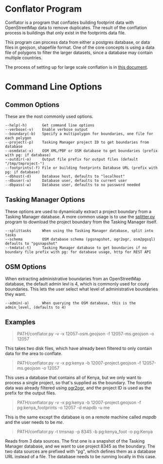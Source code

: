 # Conflator Program

Conflator is a program that conflates building footprint data with
OpenStreetMap data to remove duplicates. The result of the conflation
process is buildings that only exist in the footprints data file.

This program can process data from either a postgres database, or data
files in geojson, shapefile format. One of the core concepts is using
a data file of polygons to filter the larger datasets, since a
database may contain multiple countries.

The process of setting up for large scale conflation is in [this
document](conflation.md).

# Command Line Options

## Common Options

These are the nost commonly used options.

	--help(-h)       Get command line options
	--verbose(-v)    Enable verbose output
	--boundary(-b)   Specify a multipolygon for boundaries, one file for each polygon
	--project(-p)    Tasking Manager project ID to get boundaries from database
	--osmdata(-x)    OSM XML/PBF or OSM database to get boundaries (prefix with pg: if database)
	--outdir(-o)     Output file prefix for output files (default "/tmp/tmproject-")
	--footprints(-f) File or building footprints Database URL (prefix with pg: if database)
	--dbhost(-d)     Database host, defaults to "localhost"
	--dbuser(-u)     Database user, defaults to current user
	--dbpass(-w)     Database user, defaults to no password needed

## Tasking Manager Options

These options are used to dynamically extract a project boundary from
a Tasking Manager database. A more common usage is to use the
[splitter.py](splitter.md) program to download the project boundary
from the Tasking Manager itself.

	--splittasks     When using the Tasking Manager database, split into tasks
	--schema         OSM database schema (pgsnapshot, ogr2ogr, osm2pgsql) defaults to "pgsnapshot"
	--tmdata(-t)     Tasking Manager database to get boundaries if no boundary file	prefix with pg: for database usage, http for REST API

## OSM Options

When extracting administrative boundaries from an OpenStreetMap
database, the default admin levl is 4, which is commonly used for
couty boundaries. This lets the user select what level of
administrative boundaries they want.

	--admin(-a)      When querying the OSM database, this is the admin_level, (defaults to 4)

## Examples

> PATH/conflator.py -v -x 12057-osm.geojson -f 12057-ms.geojson -o 12057

This takes two disk files, which have already been filtered to only
contain data for the area to conflate.

> PATH/conflator.py -v -x pg:kenya -b 12007-project.geojson -f 12057-ms.geojson -o 12057

This uses a database that contains all of Kenya, but we only want to
process a single project, so that's supplied as the boundary. The
foorptin data was already filtered using
[ogr2ogr](https://gdal.org/programs/ogr2ogr.html), and the project ID
is used as the prefix for the output files.

> PATH/conflator.py -v -x pg:kenya -b 12007-project.geojson -f pg:kenya_footprints -o 12057 -d mapdb -u me

This is the same except the database is on a remote machine called
*mapdb* and the user needs to be *me*.

> PATH/conflator.py -t tmsnap -p 8345 -b pg:kenya_foot -o pg:Kenya

Reads from 3 data sources. The first one is a snapshot of the Tasking
Manager database, and we want to use project 8345 as the boundary. The
two data sources are prefixed with "pg", which defines them as a
database URL instead of a file. The database needs to be running
locally in this case.
